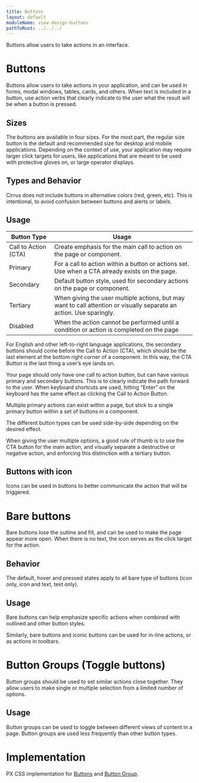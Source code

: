 ```yaml
---
title: Buttons
layout: default
moduleName: view-design-buttons
pathToRoot: ../../../
---
```


Buttons allow users to take actions in an interface.
<catalog-picture img-src="../../img/guidelines/design/components/buttons/buttons-hero" img-alt="Px Buttons" caption="Types of Px buttons"></catalog-picture>

# Buttons
Buttons allow users to take actions in your application, and can be used in forms, modal windows, tables, cards, and others.
When text is included in a button, use action verbs that clearly indicate to the user what the result will be when a button is pressed.

## Sizes
The buttons are available in four sizes. For the most part, the regular size button is the default and recommended size for desktop and mobile applications.
Depending on the context of use, your application may require larger click targets for users, like applications that are meant to be used with protective gloves on, or large operator displays.

<catalog-picture img-src="../../img/guidelines/design/components/buttons/button-sizes" img-alt="Px Button Sizes" caption="Px Button Sizes"></catalog-picture>

## Types and Behavior
Cirrus does not include buttons in alternative colors (red, green, etc). This is intentional, to avoid confusion between buttons and alerts or labels.

<catalog-picture img-src="../../img/guidelines/design/components/buttons/light-button-states" img-alt="Px Light Buttons States and Spec" caption="Px Light Buttons States and Spec"></catalog-picture>

<catalog-picture img-src="../../img/guidelines/design/components/buttons/dark-button-states" img-alt="Px Dark Buttons States and Spec" caption="Px Dark Buttons States and Spec"></catalog-picture>

## Usage
| Button Type | Usage |
| -----| -----|
| Call to Action (CTA) | Create emphasis for the main call to action on the page or component.
| Primary | For a call to action within a button or actions set. Use when a CTA already exists on the page.
| Secondary | Default button style, used for secondary actions on the page or component.
| Tertiary | When giving the user multiple actions, but may want to call attention or visually separate an action. Use sparingly.
| Disabled | When the action cannot be performed until a condition or action is completed on the page


For English and other left-to-right language applications, the secondary buttons should come before the Call to Action (CTA), which should be the last element at the bottom right corner of a component. In this way, the CTA Button is the last thing a user’s eye lands on.

<catalog-picture img-src="../../img/guidelines/design/components/buttons/basic-button-placement-modal" img-alt="Button placement order in component" caption="Button placement order in component"></catalog-picture>

Your page should only have one call to action button, but can have various primary and secondary buttons. This is to clearly indicate the path forward to the user. When keyboard shortcuts are used, hitting “Enter” on the keyboard has the same effect as clicking the Call to Action Button.

Multiple primary actions can exist within a page, but stick to a single primary button within a set of buttons in a component.

<catalog-picture img-src="../../img/guidelines/design/components/buttons/button-order" img-alt="Button placement order" caption="Button placement order"></catalog-picture>

<div class="layout">
  <catalog-picture
    class="layout__item picture-side-by-side"
    img-src="../../img/guidelines/design/components/buttons/primary-sec-cta"
    img-alt="Primary actions correct"
    title="Do"
    caption="Combine primary and CTA buttons to emphasize the path forward to the user">
  </catalog-picture>
  <catalog-picture
    class="layout__item picture-side-by-side"
    img-src="../../img/guidelines/design/components/buttons/2-cta-dont"
    img-alt="Primary actions incorrect"
    title="Don't"
    caption="Do not have more than one main Call to Action on a page.">
  </catalog-picture>
</div>

The different button types can be used side-by-side depending on the desired effect.

<div class="layout">
  <catalog-picture
    class="layout__item picture-side-by-side"
    img-src="../../img/guidelines/design/components/buttons/action-buttons-do"
    img-alt="Action buttons set correct"
    title="Do"
    caption="Create emphasis to the primary action within a set of buttons">
  </catalog-picture>
  <catalog-picture
    class="layout__item picture-side-by-side"
    img-src="../../img/guidelines/design/components/buttons/action-buttons-dont"
    img-alt="Action buttons set incorrect"
    title="Don't"
    caption="Do not mix and match all button types together">
  </catalog-picture>
</div>

When giving the user multiple options, a good rule of thumb is to use the CTA button for the main action, and visually separate a destructive or negative action, and enforcing this distinction with a tertiary button.

<catalog-picture img-src="../../img/guidelines/design/components/buttons/basic-button-placement-discard" img-alt="Modal with 3 action choices" caption="Modal with 3 action choices"></catalog-picture>

## Buttons with icon
Icons can be used in buttons to better communicate the action that will be triggered.

<catalog-picture img-src="../../img/guidelines/design/components/buttons/button-with-icons" img-alt="Buttons with Icons" caption="Buttons with Icons"></catalog-picture>

# Bare buttons
Bare buttons lose the outline and fill, and can be used to make the page appear more open.
When there is no text, the icon serves as the click target for the action.

## Behavior
The default, hover and pressed states apply to all bare type of buttons (icon only, icon and text, text only).

<catalog-picture img-src="../../img/guidelines/design/components/buttons/button-with-icons-bare-types" img-alt="Bare buttons" caption="Bare buttons"></catalog-picture>

<catalog-picture img-src="../../img/guidelines/design/components/buttons/buttons-with-icons-bare-spec" img-alt="Bare buttons spec" caption="Bare buttons spec"></catalog-picture>

<catalog-picture img-src="../../img/guidelines/design/components/buttons/button-with-icons-bare-spec-dark" img-alt="Bare buttons spec (dark theme)" caption="Bare buttons spec (dark theme)"></catalog-picture>

## Usage
Bare buttons can help emphasize specific actions when combined with outlined and other button styles.

<div class="layout">
  <catalog-picture
    class="layout__item picture-side-by-side"
    img-src="../../img/guidelines/design/components/buttons/iconic-buttons-do"
    img-alt="Iconic buttons correct"
    caption="Be consistent in the use of iconic buttons">
  </catalog-picture>
  <catalog-picture
    class="layout__item picture-side-by-side"
    img-src="../../img/guidelines/design/components/buttons/buttons-combination-examples"
    img-alt="Button combination for actions"
    caption="Combine button styles to create emphasis to certain actions">
  </catalog-picture>
</div>

Similarly, bare buttons and iconic buttons can be used for in-line actions, or as actions in toolbars.

<div class="layout">
  <catalog-picture
    class="layout__item picture-side-by-side"
    img-src="../../img/guidelines/design/components/buttons/button-combinations-examples-2"
    img-alt="Toolbar actions"
    caption="Bare buttons as actions in toolbar">
  </catalog-picture>
  <catalog-picture
    class="layout__item picture-side-by-side"
    img-src="../../img/guidelines/design/components/buttons/button-combinations-examples-3"
    img-alt="Contextual Actions"
    caption="Iconic buttons in-line actions in tables">
  </catalog-picture>
</div>

<div class="layout">
  <catalog-picture
    class="layout__item picture-side-by-side"
    img-src="../../img/guidelines/design/components/buttons/iconic-buttons-2-do"
    img-alt="Iconic buttons grouped actions correct"
    title="Do"
    caption="Group together actions to provide a more focused action path, and surface key actions.">
  </catalog-picture>
  <catalog-picture
    class="layout__item picture-side-by-side"
    img-src="../../img/guidelines/design/components/buttons/iconic-buttons-2-dont"
    img-alt="Iconic buttons overload incorrect"
    title="Don't"
    caption="Do not surface all possible actions at all times using iconic buttons.">
  </catalog-picture>
</div>

# Button Groups (Toggle buttons)
Button groups should be used to set similar actions close together. They allow users to make single or multiple selection from a limited number of options.

<catalog-picture img-src="../../img/guidelines/design/components/buttons/button-groups" img-alt="Button groups" caption="Button Groups"></catalog-picture>

<catalog-picture img-src="../../img/guidelines/design/components/buttons/button-group-specs-light" img-alt="Button Groups spec light" caption="Button Groups Spec (light theme)"></catalog-picture>

<catalog-picture img-src="../../img/guidelines/design/components/buttons/button-group-specs-dark" img-alt="Button Groups spec dark" caption="Button Groups Spec (dark theme)"></catalog-picture>

## Usage
Button groups can be used to toggle between different views of content in a page.
Button groups are used less frequently than other button types.

<div class="layout">
  <catalog-picture
    class="layout__item picture-side-by-side"
    img-src="../../img/guidelines/design/components/buttons/button-groups-do"
    img-alt="Button groups correct"
    title="Do"
    caption="Use button groups to toggle between a small set of options (3-4 max)">
  </catalog-picture>
  <catalog-picture
    class="layout__item picture-side-by-side"
    img-src="../../img/guidelines/design/components/buttons/button-groups-dont"
    img-alt="Button groups incorrect"
    title="Don't"
    caption="Do not overwhelm the user with too many toggle options. A dropdown or other switch mechanism would be more appropriate.">
  </catalog-picture>
</div>

# Implementation
PX CSS implementation for [Buttons](#/css/visual/buttons/px-buttons-design) and [Button Group](#/css/visual/buttons/px-button-group-design).

